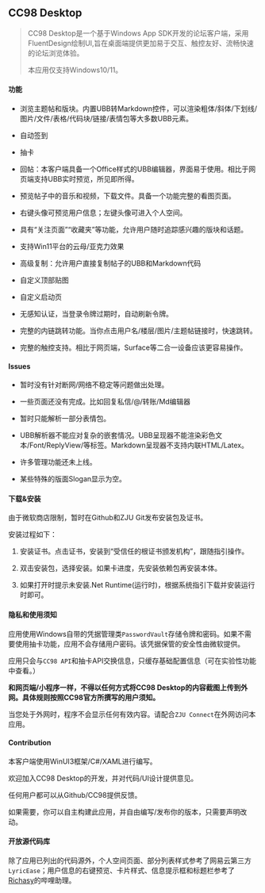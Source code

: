 ## CC98 Desktop

> CC98 Desktop是一个基于Windows App SDK开发的论坛客户端，采用FluentDesign绘制UI,旨在桌面端提供更加易于交互、触控友好、流畅快速的论坛浏览体验。
> 
> 本应用仅支持Windows10/11。

#### 功能

- 浏览主题帖和版块。内置UBB转Markdown控件，可以渲染粗体/斜体/下划线/图片/文件/表格/代码块/链接/表情包等大多数UBB元素。

- 自动签到

- 抽卡

- 回帖：本客户端具备一个Office样式的UBB编辑器，界面易于使用。相比于网页端支持UBB实时预览，所见即所得。

- 预览帖子中的音乐和视频，下载文件。具备一个功能完整的看图页面。

- 右键头像可预览用户信息；左键头像可进入个人空间。

- 具有“关注页面”“收藏夹”等功能，允许用户随时追踪感兴趣的版块和话题。

- 支持Win11平台的云母/亚克力效果

- 高级复制：允许用户直接复制帖子的UBB和Markdown代码

- 自定义顶部贴图

- 自定义启动页

- 无感知认证，当登录令牌过期时，自动刷新令牌。

- 完整的内链跳转功能。当你点击用户名/楼层/图片/主题帖链接时，快速跳转。

- 完整的触控支持。相比于网页端，Surface等二合一设备应该更容易操作。

#### Issues

- 暂时没有针对断网/网络不稳定等问题做出处理。

- 一些页面还没有完成。比如回复私信/@/转账/Md编辑器

- 暂时只能解析一部分表情包。

- UBB解析器不能应对复杂的嵌套情况。UBB呈现器不能渲染彩色文本/Font/ReplyView/等标签。Markdown呈现器不支持内联HTML/Latex。

- 许多管理功能还未上线。

- 某些特殊的版面Slogan显示为空。

#### 下载&安装

由于微软商店限制，暂时在Github和ZJU Git发布安装包及证书。

安装过程如下：

1. 安装证书。点击证书，安装到“受信任的根证书颁发机构”，跟随指引操作。

2. 双击安装包，选择安装。如果卡进度，先安装依赖包再安装本体。

3. 如果打开时提示未安装.Net Runtime(运行时)，根据系统指引下载并安装运行时即可。

#### 隐私和使用须知

应用使用Windows自带的凭据管理类`PasswordVault`存储令牌和密码。如果不需要使用抽卡功能，应用不会存储用户密码。该凭据保管的安全性由微软提供。

应用只会与`CC98 API`和抽卡API交换信息，只缓存基础配置信息（可在实验性功能中查看。）

**和网页端/小程序一样，不得以任何方式将CC98 Desktop的内容截图上传到外网。具体规则按照CC98官方所撰写的用户须知。**

当您处于外网时，程序不会显示任何有效内容。请配合`ZJU Connect`在外网访问本应用。

#### Contribution

本客户端使用WinUI3框架/C#/XAML进行编写。

欢迎加入CC98 Desktop的开发，并对代码/UI设计提供意见。

任何用户都可以从Github/CC98提供反馈。

如果需要，你可以自主构建此应用，并自由编写/发布你的版本，只需要声明改动。

#### 开放源代码库

除了应用已列出的代码源外，个人空间页面、部分列表样式参考了网易云第三方`LyricEase`；用户信息的右键预览、卡片样式、信息提示框和标题栏参考了[Richasy](https://github.com/Richasy)的哔哩助理。

